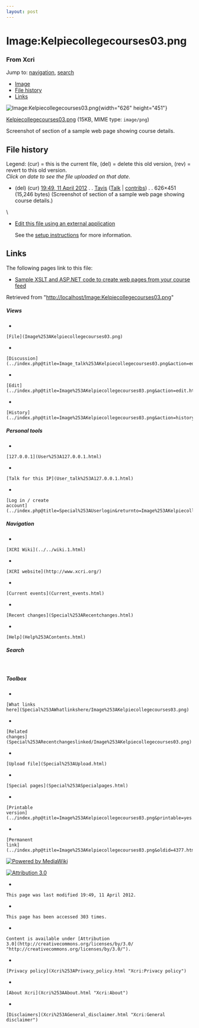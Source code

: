 ```yaml
---
layout: post
---
```


<script>
  (function(i,s,o,g,r,a,m){i['GoogleAnalyticsObject']=r;i[r]=i[r]||function(){
  (i[r].q=i[r].q||[]).push(arguments)},i[r].l=1*new Date();a=s.createElement(o),
  m=s.getElementsByTagName(o)[0];a.async=1;a.src=g;m.parentNode.insertBefore(a,m)
  })(window,document,'script','https://www.google-analytics.com/analytics.js','ga');

  ga('create', 'UA-73710929-3', 'auto');
  ga('send', 'pageview');

</script>







Image:Kelpiecollegecourses03.png 
================================













### From Xcri 







Jump to:
[navigation](Image%253AKelpiecollegecourses03.png#column-one),
[search](Image%253AKelpiecollegecourses03.png#searchInput)



-   [Image](Image%253AKelpiecollegecourses03.png#file)
-   [File
    history](Image%253AKelpiecollegecourses03.png#filehistory)
-   [Links](Image%253AKelpiecollegecourses03.png#filelinks)



![Image:Kelpiecollegecourses03.png](http://localhost/wiki/images/a/a4/Kelpiecollegecourses03.png){width="626"
height="451"}





[Kelpiecollegecourses03.png](http://localhost/wiki/images/a/a4/Kelpiecollegecourses03.png "Kelpiecollegecourses03.png")‎
 (15KB, MIME type: `image/png`)



Screenshot of section of a sample web page showing course details.

File history 
------------

Legend: (cur) = this is the current file, (del) = delete this old
version, (rev) = revert to this old version.\
*Click on date to see the file uploaded on that date*.

-   (del) (cur) [19:49, 11 April
    2012](http://localhost/wiki/images/a/a4/Kelpiecollegecourses03.png "/wiki/images/a/a4/Kelpiecollegecourses03.png") .
    .
    [Tavis](../index.php@title=User%253ATavis&action=edit.html "User:Tavis")
    ([Talk](../index.php@title=User_talk%253ATavis&action=edit.html "User talk:Tavis")
    |
    [contribs](Special%253AContributions/Tavis.html "Special:Contributions/Tavis")) .
    . 626×451 (15,246 bytes) (Screenshot of
    section of a sample web page showing course details.)

\
-   [Edit this file using an external
    application](../index.php@title=Image%253AKelpiecollegecourses03.png&action=edit&externaledit=true&mode=file "Image:Kelpiecollegecourses03.png")
    

    See the [setup
    instructions](http://meta.wikimedia.org/wiki/Help:External_editors "http://meta.wikimedia.org/wiki/Help:External_editors") for more information.

    

Links 
-----

The following pages link to this file:

-   [Sample XSLT and ASP.NET code to create web pages from your course
    feed](Sample_XSLT_and_ASP.NET_code_to_create_web_pages_from_your_course_feed.html "Sample XSLT and ASP.NET code to create web pages from your course feed")



Retrieved from
"[http://localhost/Image:Kelpiecollegecourses03.png](Image%253AKelpiecollegecourses03.png)"

















##### Views



-   

    

    [File](Image%253AKelpiecollegecourses03.png)
-   

    

    [Discussion](../index.php@title=Image_talk%253AKelpiecollegecourses03.png&action=edit.html)
-   

    

    [Edit](../index.php@title=Image%253AKelpiecollegecourses03.png&action=edit.html)
-   

    

    [History](../index.php@title=Image%253AKelpiecollegecourses03.png&action=history.html)







##### Personal tools



-   

    

    [127.0.0.1](User%253A127.0.0.1.html)
-   

    

    [Talk for this IP](User_talk%253A127.0.0.1.html)
-   

    

    [Log in / create
    account](../index.php@title=Special%253AUserlogin&returnto=Image%253AKelpiecollegecourses03.png)











[](../../wiki.1.html "XCRI Wiki")





##### Navigation



-   

    

    [XCRI Wiki](../../wiki.1.html)
-   

    

    [XCRI website](http://www.xcri.org/)
-   

    

    [Current events](Current_events.html)
-   

    

    [Recent changes](Special%253ARecentchanges.html)
-   

    

    [Help](Help%253AContents.html)







##### Search





 









##### Toolbox



-   

    

    [What links
    here](Special%253AWhatlinkshere/Image%253AKelpiecollegecourses03.png)
-   

    

    [Related
    changes](Special%253ARecentchangeslinked/Image%253AKelpiecollegecourses03.png)
-   

    

    [Upload file](Special%253AUpload.html)
-   

    

    [Special pages](Special%253ASpecialpages.html)
-   

    

    [Printable
    version](../index.php@title=Image%253AKelpiecollegecourses03.png&printable=yes.html)
-   

    

    [Permanent
    link](../index.php@title=Image%253AKelpiecollegecourses03.png&oldid=4377.html)















[![Powered by
MediaWiki](../skins/common/images/poweredby_mediawiki_88x31.png)](http://www.mediawiki.org/)





[![Attribution 3.0
](http://i.creativecommons.org/l/by/3.0/88x31.png)](http://creativecommons.org/licenses/by/3.0/)



-   

    

    This page was last modified 19:49, 11 April 2012.
-   

    

    This page has been accessed 303 times.
-   

    

    Content is available under [Attribution
    3.0](http://creativecommons.org/licenses/by/3.0/ "http://creativecommons.org/licenses/by/3.0/").
-   

    

    [Privacy policy](Xcri%253APrivacy_policy.html "Xcri:Privacy policy")
-   

    

    [About Xcri](Xcri%253AAbout.html "Xcri:About")
-   

    

    [Disclaimers](Xcri%253AGeneral_disclaimer.html "Xcri:General disclaimer")




